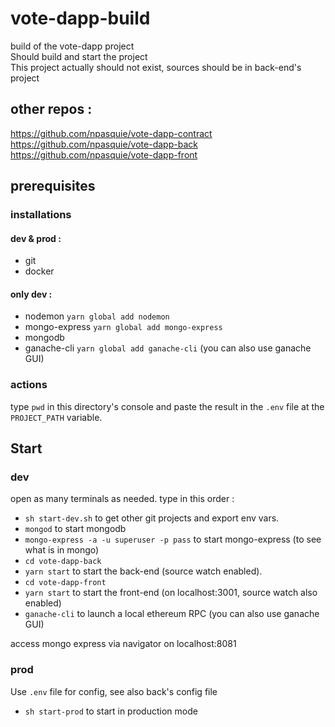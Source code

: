 # vote-dapp-build
build of the vote-dapp project  
Should build and start the project  
This project actually should not exist, sources should be in back-end's project

## other repos :
https://github.com/npasquie/vote-dapp-contract
https://github.com/npasquie/vote-dapp-back
https://github.com/npasquie/vote-dapp-front

## prerequisites
### installations
#### dev & prod :
- git
- docker

#### only dev :
- nodemon `yarn global add nodemon`
- mongo-express `yarn global add mongo-express`
- mongodb
- ganache-cli `yarn global add ganache-cli` (you can also use ganache GUI)

### actions
type ``pwd`` in this directory's console 
and paste the result in the ``.env`` file at the 
``PROJECT_PATH`` variable.

## Start
### dev
open as many terminals as needed. type in this order :
- `sh start-dev.sh` to get other git projects and export env vars.
- `mongod` to start mongodb
- `mongo-express -a -u superuser -p pass` to start mongo-express 
(to see what is in mongo)
- `cd vote-dapp-back`
- `yarn start` to start the back-end (source watch enabled).
- `cd vote-dapp-front`
- `yarn start` to start the front-end (on localhost:3001, 
source watch also enabled)
- `ganache-cli` to launch a local ethereum RPC (you can also use ganache GUI)

access mongo express via navigator on localhost:8081

### prod
Use `.env` file for config, see also back's config file  
- ``sh start-prod`` to start in production mode
